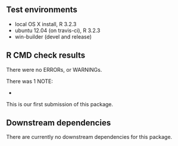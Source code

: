 ## Test environments
* local OS X install, R 3.2.3
* ubuntu 12.04 (on travis-ci), R 3.2.3
* win-builder (devel and release)

## R CMD check results
There were no ERRORs, or WARNINGs. 

There was 1 NOTE:

* 

This is our first submission of this package.

## Downstream dependencies
There are currently no downstream dependencies for this package.
